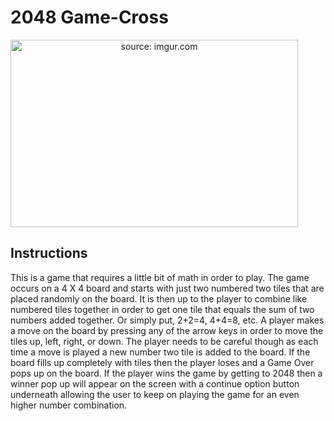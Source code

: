 # 2048 Game-Cross

<a align="center">
  <img width="460" height="300" src="https://i.imgur.com/U57anZ4.png?1" title="source: imgur.com">
</a>

## Instructions
This is a game that requires a little bit of math in order to play. The game occurs on a 4 X 4 board and starts with just two numbered two tiles that are placed randomly on the board. It is then up to the player to combine like numbered tiles together in order to get one tile that equals the sum of two numbers added together. Or simply put, 2+2=4, 4+4=8, etc. A player makes a move on the board by pressing any of the arrow keys in order to move the tiles up, left, right, or down. 
The player needs to be careful though as each time a move is played a new number two tile is added to the board. If the board fills up completely with tiles then the player loses and a Game Over pops up on the board. If the player wins the game by getting to 2048 then a winner pop up will appear on the screen with a continue option button underneath allowing the user to keep on playing the game for an even higher number combination.

